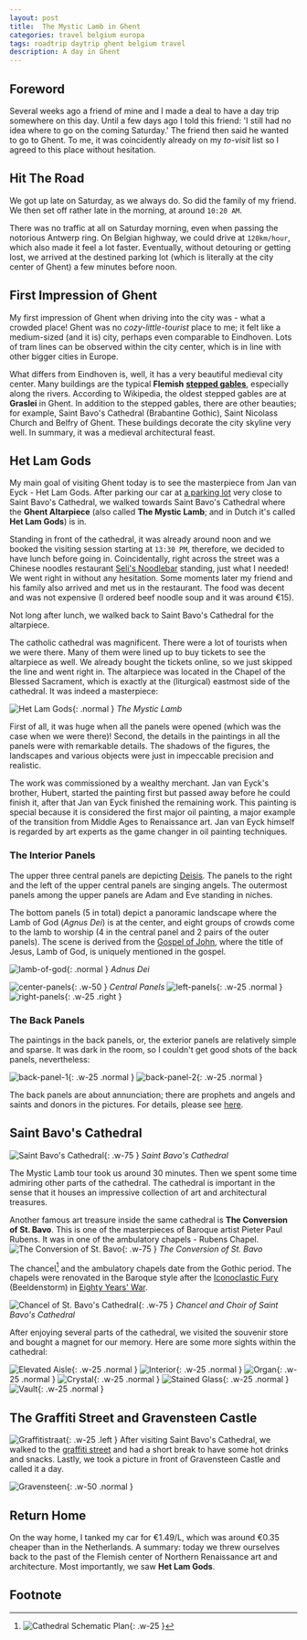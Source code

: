 ```yaml
---
layout: post
title:  The Mystic Lamb in Ghent
categories: travel belgium europa
tags: roadtrip daytrip ghent belgium travel
description: A day in Ghent
---
```



## Foreword

Several weeks ago a friend of mine and I made a deal to have a day trip somewhere on this day. Until
a few days ago I told this friend: 'I still had no idea where to go on the coming Saturday.' The friend
then said he wanted to go to Ghent. To me, it was coincidently already on my *to-visit* list so I agreed
to this place without hesitation.


## Hit The Road

We got up late on Saturday, as we always do. So did the family of my friend. We then set off rather late
in the morning, at around `10:20 AM`.

There was no traffic at all on Saturday morning, even when passing the notorious Antwerp ring. On Belgian
highway, we could drive at `120km/hour`, which also made it feel a lot faster. Eventually, without detouring
or getting lost, we arrived at the destined parking lot (which is literally at the city center of Ghent) a few
minutes before noon.


## First Impression of Ghent

My first impression of Ghent when driving into the city was - what a crowded place! Ghent was no *cozy-little-tourist*
place to me; it felt like a medium-sized (and it is) city, perhaps even comparable to Eindhoven. Lots of tram lines can
be observed within the city center, which is in line with other bigger cities in Europe.

What differs from Eindhoven is, well, it has a very beautiful medieval city center. Many buildings are the typical **Flemish**
[**stepped gables**][stepped-gable], especially along the rivers. According to Wikipedia, the oldest stepped gables are at
**Graslei** in Ghent. In addition to the stepped gables, there are other beauties; for example, Saint Bavo's Cathedral (Brabantine
Gothic), Saint Nicolass Church and Belfry of Ghent. These buildings decorate the city skyline very well. In summary, it was a
medieval architectural feast.


## **Het Lam Gods**

My main goal of visiting Ghent today is to see the masterpiece from Jan van Eyck - Het Lam Gods. After parking our car at
[a parking lot][reep-parking] very close to Saint Bavo's Cathedral, we walked towards Saint Bavo's Cathedral where the
**Ghent Altarpiece** (also called **The Mystic Lamb**; and in Dutch it's called **Het Lam Gods**) is in.

Standing in front of the cathedral, it was already around noon and we booked the visiting session starting at `13:30 PM`,
therefore, we decided to have lunch before going in. Coincidentally, right across the street was a Chinese noodles restaurant
[Seli's Noodlebar][seli-noodles] standing, just what I needed! We went right in without any hesitation. Some moments later
my friend and his family also arrived and met us in the restaurant. The food was decent and was not expensive (I ordered beef
noodle soup and it was around €15).

Not long after lunch, we walked back to Saint Bavo's Cathedral for the altarpiece.

The catholic cathedral was magnificent. There were a lot of tourists when we were there. Many of them were lined up to buy
tickets to see the altarpiece as well. We already bought the tickets online, so we just skipped the line and went right in. The
altarpiece was located in the Chapel of the Blessed Sacrament, which is exactly at the (liturgical) eastmost side of the cathedral.
It was indeed a masterpiece:

![Het Lam Gods](assets/img/hetlamgods.jpg){: .normal }
_The Mystic Lamb_

First of all, it was huge when all the panels were opened (which was the case when we were there)! Second, the details in the
paintings in all the panels were with remarkable details. The shadows of the figures, the landscapes and various objects were
just in impeccable precision and realistic.

The work was commissioned by a wealthy merchant. Jan van Eyck's brother, Hubert, started the painting first but passed away
before he could finish it, after that Jan van Eyck finished the remaining work. This painting is special because it is considered
the first major oil painting, a major example of the transition from Middle Ages to Renaissance art. Jan van Eyck himself is regarded
by art experts as the game changer in oil painting techniques.


### The Interior Panels

The upper three central panels are depicting [Deisis][deisis]. The panels to the right and the left of the upper central panels
are singing angels. The outermost panels among the upper panels are Adam and Eve standing in niches.

The bottom panels (5 in total) depict a panoramic landscape where the Lamb of God (_Agnus Dei_) is at the center, and eight groups of crowds
come to the lamb to worship (4 in the central panel and 2 pairs of the outer panels). The scene is derived from the [Gospel of John][gospel-john],
where the title of Jesus, Lamb of God, is uniquely mentioned in the gospel.

![lamb-of-god](assets/img/lamb-of-god.jpg){: .normal }
_Adnus Dei_

![center-panels](assets/img/center-panels.jpg){: .w-50 }
_Central Panels_
![left-panels](assets/img/left-panels.jpg){: .w-25 .normal }
![right-panels](assets/img/right-panels.jpg){: .w-25 .right }


### The Back Panels

The paintings in the back panels, or, the exterior panels are relatively simple and sparse. It was dark in the room, so I couldn't get
good shots of the back panels, nevertheless:

![back-panel-1](assets/img/back-panel-1.jpg){: .w-25 .normal }
![back-panel-2](assets/img/back-panel-2.jpg){: .w-25 .normal }

The back panels are about annunciation; there are prophets and angels and saints and donors in the pictures. For details, please see
[here][back-ghentaltar].


## Saint Bavo's Cathedral

![Saint Bavo's Cathedral](assets/img/st-bavo-cathedral.jpg){: .w-75 }
_Saint Bavo's Cathedral_

The Mystic Lamb tour took us around 30 minutes. Then we spent some time admiring other parts of the cathedral. The cathedral is
important in the sense that it houses an impressive collection of art and architectural treasures.

Another famous art treasure inside the same cathedral is **The Conversion of St. Bavo**. This is one of the masterpieces of Baroque
artist Pieter Paul Rubens. It was in one of the ambulatory chapels - Rubens Chapel.
![The Conversion of St. Bavo](assets/img/conversion-st-bavo.jpg){: .w-75 }
_The Conversion of St. Bavo_

The chancel[^cathedral-plan] and the ambulatory chapels date from the Gothic period. The chapels were renovated in the Baroque style
after the [Iconoclastic Fury][beeldenstorm] (Beeldenstorm) in [Eighty Years' War][80-years-war].

![Chancel of St. Bavo's Cathedral](assets/img/st-bavo-chancel.jpg){: .w-75 }
_Chancel and Choir of Saint Bavo's Cathedral_

After enjoying several parts of the cathedral, we visited the souvenir store and bought a magnet for our memory. Here are some more
sights within the cathedral:

![Elevated Aisle](assets/img/aisle.jpg){: .w-25 .normal }
![Interior](assets/img/kerk-interior.jpg){: .w-25 .normal }
![Organ](assets/img/organ.jpg){: .w-25 .normal }
![Crystal](assets/img/porch-hanging-glass.jpg){: .w-25 .normal }
![Stained Glass](assets/img/stained-glass.jpg){: .w-25 .normal }
![Vault](assets/img/vault.jpg){: .w-25 .normal }


## The Graffiti Street and Gravensteen Castle

![Graffitistraat](assets/img/graffitistraat.jpg){: .w-25 .left }
After visiting Saint Bavo's Cathedral, we walked to the [graffiti street][graffiti] and had a short break to have some hot drinks
and snacks. Lastly, we took a picture in front of Gravensteen Castle and called it a day.

![Gravensteen](assets/img/gravensteen.jpg){: .w-50 .normal }


## Return Home

On the way home, I tanked my car for €1.49/L, which was around €0.35 cheaper than in the Netherlands. A summary: today we threw
ourselves back to the past of the Flemish center of Northern Renaissance art and architecture. Most importantly, we saw **Het Lam Gods**.


## Footnote

[^cathedral-plan]: ![Cathedral Schematic Plan](https://en.wikipedia.org/wiki/Liturgical_east_and_west#/media/File:Cathedral_schematic_plan_en_vectorial.svg){: .w-25 }


[stepped-gable]: https://en.wikipedia.org/wiki/Stepped_gable
[deisis]: https://en.wikipedia.org/wiki/Deesis
[gospel-john]: https://en.wikipedia.org/wiki/Gospel_of_John
[back-ghentaltar]: https://nl.wikipedia.org/wiki/Het_Lam_Gods_(gebroeders_Van_Eyck)
[reep-parking]: https://maps.app.goo.gl/66jmEzKRmdFesQBaA
[seli-noodles]: https://maps.app.goo.gl/StR6ebtsd5KGvQxq9
[beeldenstorm]: https://en.wikipedia.org/wiki/Beeldenstorm
[80-years-war]: https://en.wikipedia.org/wiki/Eighty_Years%27_War
[graffiti]: https://maps.app.goo.gl/FRno97XrDLZMYU3G8